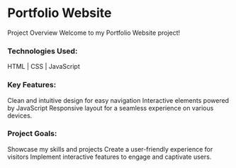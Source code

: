 # Portfolio Website

Project Overview Welcome to my Portfolio Website project!

### Technologies Used:
HTML | CSS | JavaScript

### Key Features:
Clean and intuitive design for easy navigation Interactive elements powered by JavaScript Responsive layout for a seamless experience on various devices.

### Project Goals:
Showcase my skills and projects Create a user-friendly experience for visitors Implement interactive features to engage and captivate users.
